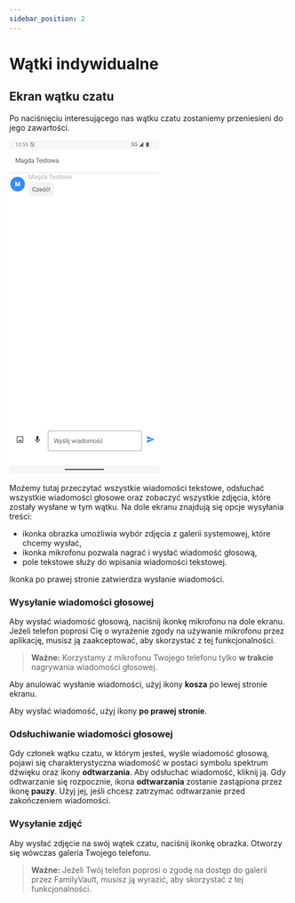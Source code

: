 ```yaml
---
sidebar_position: 2
---
```


# Wątki indywidualne

## Ekran wątku czatu

Po naciśnięciu interesującego nas wątku czatu zostaniemy przeniesieni do jego zawartości. 

![Chat thread screen](./img/chat_thread_screen.png)

Możemy tutaj przeczytać wszystkie wiadomości tekstowe, odsłuchać wszystkie wiadomości głosowe oraz zobaczyć wszystkie zdjęcia, które zostały wysłane w tym wątku.
Na dole ekranu znajdują się opcje wysyłania treści:

- ikonka obrazka umożliwia wybór zdjęcia z galerii systemowej, które chcemy wysłać,
- ikonka mikrofonu pozwala nagrać i wysłać wiadomość głosową,
- pole tekstowe służy do wpisania wiadomości tekstowej.

Ikonka po prawej stronie zatwierdza wysłanie wiadomości.

### Wysyłanie wiadomości głosowej

Aby wysłać wiadomość głosową, naciśnij ikonkę mikrofonu na dole ekranu. Jeżeli telefon poprosi Cię o wyrażenie zgody na używanie mikrofonu przez aplikację, musisz ją zaakceptować, aby skorzystać z tej funkcjonalności.

> **Ważne:** Korzystamy z mikrofonu Twojego telefonu tylko **w trakcie** nagrywania wiadomości głosowej.

Aby anulować wysłanie wiadomości, użyj ikony **kosza** po lewej stronie ekranu.

Aby wysłać wiadomość, użyj ikony **po prawej stronie**.

### Odsłuchiwanie wiadomości głosowej

Gdy członek wątku czatu, w którym jesteś, wyśle wiadomość głosową, pojawi się charakterystyczna wiadomość w postaci symbolu spektrum dźwięku oraz ikony **odtwarzania**. Aby odsłuchać wiadomość, kliknij ją. Gdy odtwarzanie się rozpocznie, ikona **odtwarzania** zostanie zastąpiona przez ikonę **pauzy**. Użyj jej, jeśli chcesz zatrzymać odtwarzanie przed zakończeniem wiadomości.

### Wysyłanie zdjęć

Aby wysłać zdjęcie na swój wątek czatu, naciśnij ikonkę obrazka. Otworzy się wówczas galeria Twojego telefonu.

> **Ważne:** Jeżeli Twój telefon poprosi o zgodę na dostęp do galerii przez FamilyVault, musisz ją wyrazić, aby skorzystać z tej funkcjonalności.
